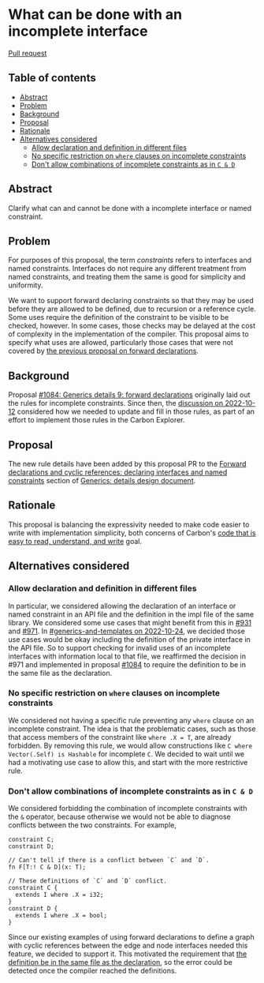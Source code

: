 # What can be done with an incomplete interface

<!--
Part of the Carbon Language project, under the Apache License v2.0 with LLVM
Exceptions. See /LICENSE for license information.
SPDX-License-Identifier: Apache-2.0 WITH LLVM-exception
-->

[Pull request](https://github.com/carbon-language/carbon-lang/pull/2347)

<!-- toc -->

## Table of contents

-   [Abstract](#abstract)
-   [Problem](#problem)
-   [Background](#background)
-   [Proposal](#proposal)
-   [Rationale](#rationale)
-   [Alternatives considered](#alternatives-considered)
    -   [Allow declaration and definition in different files](#allow-declaration-and-definition-in-different-files)
    -   [No specific restriction on `where` clauses on incomplete constraints](#no-specific-restriction-on-where-clauses-on-incomplete-constraints)
    -   [Don't allow combinations of incomplete constraints as in `C & D`](#dont-allow-combinations-of-incomplete-constraints-as-in-c--d)

<!-- tocstop -->

## Abstract

Clarify what can and cannot be done with a incomplete interface or named
constraint.

## Problem

For purposes of this proposal, the term _constraints_ refers to interfaces and
named constraints. Interfaces do not require any different treatment from named
constraints, and treating them the same is good for simplicity and uniformity.

We want to support forward declaring constraints so that they may be used before
they are allowed to be defined, due to recursion or a reference cycle. Some uses
require the definition of the constraint to be visible to be checked, however.
In some cases, those checks may be delayed at the cost of complexity in the
implementation of the compiler. This proposal aims to specify what uses are
allowed, particularly those cases that were not covered by
[the previous proposal on forward declarations](https://github.com/carbon-language/carbon-lang/pull/1084).

## Background

Proposal
[#1084: Generics details 9: forward declarations](https://github.com/carbon-language/carbon-lang/pull/1084)
originally laid out the rules for incomplete constraints. Since then, the
[discussion on 2022-10-12](https://docs.google.com/document/d/1tEt4iM6vfcY0O0DG0uOEMIbaXcZXlNREc2ChNiEtn_w/edit#heading=h.q7afaawbc5k)
considered how we needed to update and fill in those rules, as part of an effort
to implement those rules in the Carbon Explorer.

## Proposal

The new rule details have been added by this proposal PR to the
[Forward declarations and cyclic references: declaring interfaces and named constraints](/docs/design/generics/details.md#declaring-interfaces-and-named-constraints)
section of
[Generics: details design document](/docs/design/generics/details.md).

## Rationale

This proposal is balancing the expressivity needed to make code easier to write
with implementation simplicity, both concerns of Carbon's
[code that is easy to read, understand, and write](/docs/project/goals.md#code-that-is-easy-to-read-understand-and-write)
goal.

## Alternatives considered

### Allow declaration and definition in different files

In particular, we considered allowing the declaration of an interface or named
constraint in an API file and the definition in the impl file of the same
library. We considered some use cases that might benefit from this in
[#931](p0931.md#private-interfaces-in-public-api-files) and
[#971](https://github.com/carbon-language/carbon-lang/issues/971). In
[#generics-and-templates on 2022-10-24](https://discord.com/channels/655572317891461132/941071822756143115/1034207895392358431),
we decided those use cases would be okay including the definition of the private
interface in the API file. So to support checking for invalid uses of an
incomplete interfaces with information local to that file, we reaffirmed the
decision in #971 and implemented in proposal
[#1084](https://github.com/carbon-language/carbon-lang/pull/1084) to require the
definition to be in the same file as the declaration.

### No specific restriction on `where` clauses on incomplete constraints

We considered not having a specific rule preventing any `where` clause on an
incomplete constraint. The idea is that the problematic cases, such as those
that access members of the constraint like `where .X = T`, are already
forbidden. By removing this rule, we would allow constructions like
`C where Vector(.Self) is Hashable` for incomplete `C`. We decided to wait until
we had a motivating use case to allow this, and start with the more restrictive
rule.

### Don't allow combinations of incomplete constraints as in `C & D`

We considered forbidding the combination of incomplete constraints with the `&`
operator, because otherwise we would not be able to diagnose conflicts between
the two constraints. For example,

```carbon
constraint C;
constraint D;

// Can't tell if there is a conflict between `C` and `D`.
fn F[T:! C & D](x: T);

// These definitions of `C` and `D` conflict.
constraint C {
  extends I where .X = i32;
}
constraint D {
  extends I where .X = bool;
}
```

Since our existing examples of using forward declarations to define a graph with
cyclic references between the edge and node interfaces needed this feature, we
decided to support it. This motivated the requirement that
[the definition be in the same file as the declaration](#allow-declaration-and-definition-in-different-files),
so the error could be detected once the compiler reached the definitions.
